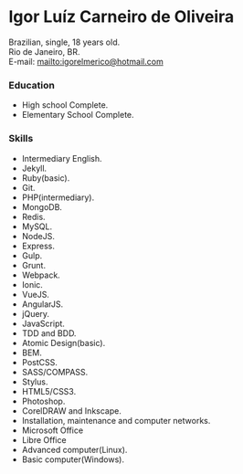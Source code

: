 # Igor Luíz Carneiro de Oliveira

Brazilian, single, 18 years old.  
Rio de Janeiro, BR.  
E-mail: <mailto:igorelmerico@hotmail.com>

### Education
* High school Complete.
* Elementary School Complete.

### Skills
* Intermediary English.
* Jekyll.
* Ruby(basic).
* Git.
* PHP(intermediary).
* MongoDB.
* Redis.
* MySQL.
* NodeJS.
* Express.
* Gulp.
* Grunt.
* Webpack.
* Ionic.
* VueJS.
* AngularJS.
* jQuery.
* JavaScript.
* TDD and BDD.
* Atomic Design(basic).
* BEM.
* PostCSS.
* SASS/COMPASS.
* Stylus.
* HTML5/CSS3.
* Photoshop.
* CorelDRAW and Inkscape.
* Installation, maintenance and computer networks.
* Microsoft Office
* Libre Office
* Advanced computer(Linux).
* Basic computer(Windows).
